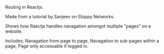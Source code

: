 Routing in Reactjs.

Made from a tutorial by Sanjeev on Sloppy Networks.

Shows how Raectjs handles navagation amongst multiple "pages" on a website.

Includes;
  Navagation from page to page,
  Navagation to sub-pages within a page,
  Page only accessable if logged in.
